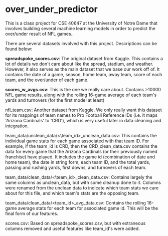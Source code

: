 # over_under_predictor
This is a class project for CSE 40647 at the University of Notre Dame that involves building several machine learning models in order to predict the over/under result of NFL games..

There are several datasets involved with this project. Descriptions can be found below:

**spreadspoke_scores.csv**: The original dataset from Kaggle. This contains a lot of details we don't care about like the spread, stadium, and weather. However, it also serves as the main dataset that we base our work off of. It contains the date of a game, season, home team, away team, score of each team, and the over/under of each game.

**scores_w_avgs.csv**: This is the one we really care about. Contains >10000 NFL game results, along with the rolling 16-game average of each team's yards and turnovers (for the first model at least)

nfl_team.csv: Another dataset from Kaggle. We only really want this dataset for its mappings of team names to Pro Football Reference IDs (i.e. it maps 'Arizona Cardinals' to 'CRD'), which is very useful later in data cleaning and integration.

team_data/unclean_data/<\team_id>\_unclean_data.csv: This contains the individual game stats for each game associated with that team ID. For example, if the team_id is CRD, then
the CRD_clean_data.csv contains the data for every game that the Arizona Cardinals (or their previously named franchise) have played. It includes the game id (combination of date
and home team), the date in string form, each team ID, and the total yards, passing and rushing yards, first downs, and turnovers of each team.

team_data/clean_data/<\team_id>\_clean_data.csv: Contains largely the same columns as unclean_data, but with some cleanup done to it. Columns were renamed from the unclean data
to indicate which team stats we care about for this file, and which team's stats are the opposing team.

team_data/clean_data/<team_id>_avg_data.csv: Contains the rolling 16-game average stats for each team for associated game id. This will be the final form of our features.

scores.csv: Based on spreadspoke_scores.csv, but with extraneous columns removed and useful features like team_id's were added.


